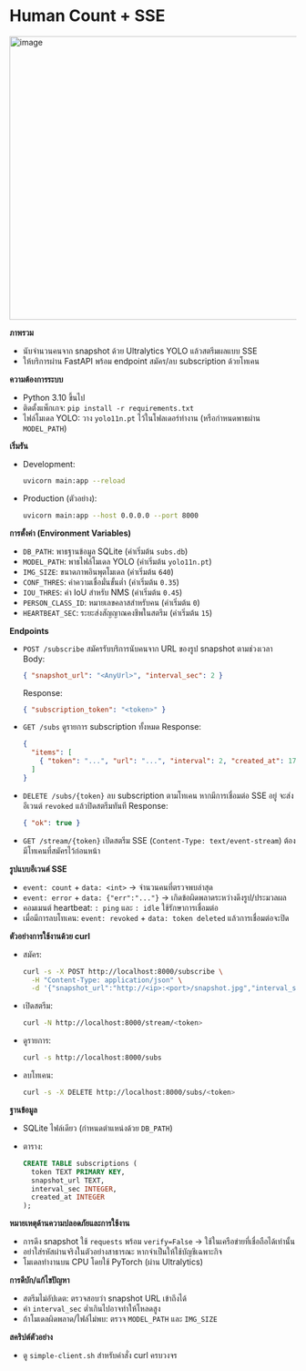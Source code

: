 # Human Count + SSE
<img width="770" height="498" alt="image" src="https://github.com/user-attachments/assets/ba101dd6-6509-4ab8-ab8d-26466ef75e94" />

**ภาพรวม**
- นับจำนวนคนจาก snapshot ด้วย Ultralytics YOLO แล้วสตรีมผลแบบ SSE
- ให้บริการผ่าน FastAPI พร้อม endpoint สมัคร/ลบ subscription ด้วยโทเคน

**ความต้องการระบบ**
- Python 3.10 ขึ้นไป
- ติดตั้งแพ็กเกจ: `pip install -r requirements.txt`
- ไฟล์โมเดล YOLO: วาง `yolo11n.pt` ไว้ในโฟลเดอร์ทำงาน (หรือกำหนดพาธผ่าน `MODEL_PATH`)

**เริ่มรัน**
- Development:  
  ```bash
  uvicorn main:app --reload
  ```

- Production (ตัวอย่าง):
  ```bash
  uvicorn main:app --host 0.0.0.0 --port 8000
  ```

**การตั้งค่า (Environment Variables)**

* `DB_PATH`: พาธฐานข้อมูล SQLite (ค่าเริ่มต้น `subs.db`)
* `MODEL_PATH`: พาธไฟล์โมเดล YOLO (ค่าเริ่มต้น `yolo11n.pt`)
* `IMG_SIZE`: ขนาดภาพอินพุตโมเดล (ค่าเริ่มต้น `640`)
* `CONF_THRES`: ค่าความเชื่อมั่นขั้นต่ำ (ค่าเริ่มต้น `0.35`)
* `IOU_THRES`: ค่า IoU สำหรับ NMS (ค่าเริ่มต้น `0.45`)
* `PERSON_CLASS_ID`: หมายเลขคลาสสำหรับคน (ค่าเริ่มต้น `0`)
* `HEARTBEAT_SEC`: ระยะส่งสัญญาณคงชีพในสตรีม (ค่าเริ่มต้น `15`)

**Endpoints**

* `POST /subscribe`
  สมัครรับบริการนับคนจาก URL ของรูป snapshot ตามช่วงเวลา
  Body:

  ```json
  { "snapshot_url": "<AnyUrl>", "interval_sec": 2 }
  ```

  Response:

  ```json
  { "subscription_token": "<token>" }
  ```

* `GET /subs`
  ดูรายการ subscription ทั้งหมด
  Response:

  ```json
  {
    "items": [
      { "token": "...", "url": "...", "interval": 2, "created_at": 1712345678 }
    ]
  }
  ```

* `DELETE /subs/{token}`
  ลบ subscription ตามโทเคน
  หากมีการเชื่อมต่อ SSE อยู่ จะส่งอีเวนต์ `revoked` แล้วปิดสตรีมทันที
  Response:

  ```json
  { "ok": true }
  ```

* `GET /stream/{token}`
  เปิดสตรีม SSE (`Content-Type: text/event-stream`)
  ต้องมีโทเคนที่สมัครไว้ก่อนหน้า

**รูปแบบอีเวนต์ SSE**

* `event: count` + `data: <int>` → จำนวนคนที่ตรวจพบล่าสุด
* `event: error` + `data: {"err":"..."}` → เกิดข้อผิดพลาดระหว่างดึงรูป/ประมวลผล
* คอมเมนต์ heartbeat: `: ping` และ `: idle` ใช้รักษาการเชื่อมต่อ
* เมื่อมีการลบโทเคน: `event: revoked` + `data: token deleted` แล้วการเชื่อมต่อจะปิด

**ตัวอย่างการใช้งานด้วย curl**

* สมัคร:

  ```bash
  curl -s -X POST http://localhost:8000/subscribe \
    -H "Content-Type: application/json" \
    -d '{"snapshot_url":"http://<ip>:<port>/snapshot.jpg","interval_sec":2}'
  ```
* เปิดสตรีม:

  ```bash
  curl -N http://localhost:8000/stream/<token>
  ```
* ดูรายการ:

  ```bash
  curl -s http://localhost:8000/subs
  ```
* ลบโทเคน:

  ```bash
  curl -s -X DELETE http://localhost:8000/subs/<token>
  ```

**ฐานข้อมูล**

* SQLite ไฟล์เดียว (กำหนดตำแหน่งด้วย `DB_PATH`)
* ตาราง:

  ```sql
  CREATE TABLE subscriptions (
    token TEXT PRIMARY KEY,
    snapshot_url TEXT,
    interval_sec INTEGER,
    created_at INTEGER
  );
  ```

**หมายเหตุด้านความปลอดภัยและการใช้งาน**

* การดึง snapshot ใช้ `requests` พร้อม `verify=False` → ใช้ในเครือข่ายที่เชื่อถือได้เท่านั้น
* อย่าใส่รหัสผ่านจริงในตัวอย่างสาธารณะ หากจำเป็นให้ใช้บัญชีเฉพาะกิจ
* โมเดลทำงานบน CPU โดยใช้ PyTorch (ผ่าน Ultralytics)

**การดีบัก/แก้ไขปัญหา**

* สตรีมไม่อัปเดต: ตรวจสอบว่า snapshot URL เข้าถึงได้
* ค่า `interval_sec` ต่ำเกินไปอาจทำให้โหลดสูง
* ถ้าโมเดลผิดพลาด/ไฟล์ไม่พบ: ตรวจ `MODEL_PATH` และ `IMG_SIZE`

**สคริปต์ตัวอย่าง**

* ดู `simple-client.sh` สำหรับคำสั่ง curl ครบวงจร
